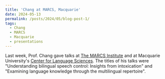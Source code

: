 ```yaml
---
title: 'Chang at MARCS, Macquarie'
date: 2024-05-13
permalink: /posts/2024/05/blog-post-1/
tags:
  - Chang
  - MARCS
  - Macquarie
  - presentations
---
```


Last week, Prof. Chang gave talks at <a href="https://www.westernsydney.edu.au/marcs" target="_blank" rel="noopener noreferrer">The MARCS Institute</a> and at Macquarie University's <a href="https://www.mq.edu.au/research/research-centres-groups-and-facilities/healthy-people/centres/centre-for-language-sciences-clas" target="_blank" rel="noopener noreferrer">Center for Language Sciences</a>. The titles of his talks were "Understanding bilingual speech control: Insights from intoxication" and "Examining language knowledge through the multilingual repertoire".
